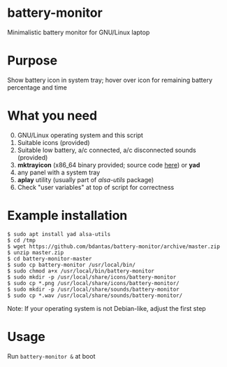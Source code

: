 # battery-monitor
Minimalistic battery monitor for GNU/Linux laptop

# Purpose
Show battery icon in system tray; hover over icon for remaining battery percentage and time

# What you need
0. GNU/Linux operating system and this script
1. Suitable icons (provided)
2. Suitable low battery, a/c connected, a/c disconnected sounds (provided)
3. **mktrayicon** (x86_64 binary provided; source code [here](https://github.com/jonhoo/mktrayicon)) or **yad**
4. any panel with a system tray
5. **aplay** utility (usually part of *alsa-utils* package)
6. Check "user variables" at top of script for correctness

# Example installation
```
$ sudo apt install yad alsa-utils
$ cd /tmp
$ wget https://github.com/bdantas/battery-monitor/archive/master.zip
$ unzip master.zip
$ cd battery-monitor-master
$ sudo cp battery-monitor /usr/local/bin/
$ sudo chmod a+x /usr/local/bin/battery-monitor
$ sudo mkdir -p /usr/local/share/icons/battery-monitor
$ sudo cp *.png /usr/local/share/icons/battery-monitor/
$ sudo mkdir -p /usr/local/share/sounds/battery-monitor
$ sudo cp *.wav /usr/local/share/sounds/battery-monitor/
```
Note: If your operating system is not Debian-like, adjust the first step

# Usage
Run `battery-monitor &` at boot
